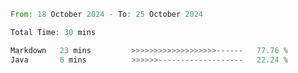<!--START_SECTION:waka-->

```rust
From: 18 October 2024 - To: 25 October 2024

Total Time: 30 mins

Markdown   23 mins         >>>>>>>>>>>>>>>>>>>------   77.76 %
Java       6 mins          >>>>>>-------------------   22.24 %
```

<!--END_SECTION:waka-->
